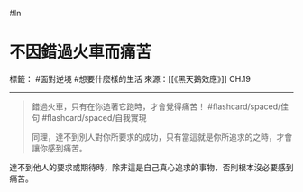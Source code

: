#ln 
# 不因錯過火車而痛苦
標籤： #面對逆境 #想要什麼樣的生活
來源：[[《黑天鵝效應》]] CH.19

---

> 錯過火車，只有在你追著它跑時，才會覺得痛苦！ #flashcard/spaced/佳句 #flashcard/spaced/自我實現 
> 
> 同理，達不到別人對你所要求的成功，只有當這就是你所追求的之時，才會讓你感到痛苦。

達不到他人的要求或期待時，除非這是自己真心追求的事物，否則根本沒必要感到痛苦。